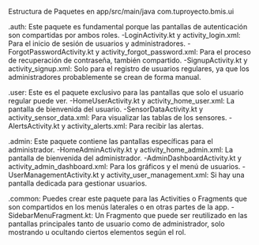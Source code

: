 Estructura de Paquetes en app/src/main/java
com.tuproyecto.bmis.ui

.auth: Este paquete es fundamental porque las pantallas de autenticación son compartidas por ambos roles.
      -LoginActivity.kt y activity_login.xml: Para el inicio de sesión de usuarios y administradores.
      -ForgotPasswordActivity.kt y activity_forgot_password.xml: Para el proceso de recuperación de contraseña, también compartido.
      -SignupActivity.kt y activity_signup.xml: Solo para el registro de usuarios regulares, ya que los administradores probablemente se crean de forma manual.

.user: Este es el paquete exclusivo para las pantallas que solo el usuario regular puede ver.
      -HomeUserActivity.kt y activity_home_user.xml: La pantalla de bienvenida del usuario.
      -SensorDataActivity.kt y activity_sensor_data.xml: Para visualizar las tablas de los sensores.
      -AlertsActivity.kt y activity_alerts.xml: Para recibir las alertas.

.admin: Este paquete contiene las pantallas específicas para el administrador.
      -HomeAdminActivity.kt y activity_home_admin.xml: La pantalla de bienvenida del administrador.
      -AdminDashboardActivity.kt y activity_admin_dashboard.xml: Para los gráficos y el menú de usuarios.
      -UserManagementActivity.kt y activity_user_management.xml: Si hay una pantalla dedicada para gestionar usuarios.

.common: Puedes crear este paquete para las Activities o Fragments que son compartidos en los menús laterales o en otras partes de la app.
    -SidebarMenuFragment.kt: Un Fragmento que puede ser reutilizado en las pantallas principales tanto de usuario como de administrador, solo mostrando u ocultando ciertos elementos según el rol.

